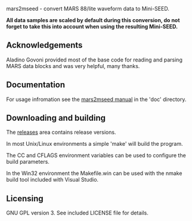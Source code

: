
mars2mseed - convert MARS 88/lite waveform data to Mini-SEED.

**All data samples are scaled by default during this conversion, do not forget
to take this into account when using the resulting Mini-SEED.**

## Acknowledgements

Aladino Govoni provided most of the base code for reading and parsing
MARS data blocks and was very helpful, many thanks.

## Documentation

For usage infromation see the [mars2mseed manual](doc/mars2mseed.md) in the
'doc' directory.

## Downloading and building

The [releases](https://github.com/iris-edu/mars2mseed/releases) area
contains release versions.

In most Unix/Linux environments a simple 'make' will build the program.

The CC and CFLAGS environment variables can be used to configure
the build parameters.

In the Win32 environment the Makefile.win can be used with the nmake
build tool included with Visual Studio.

## Licensing

GNU GPL version 3.  See included LICENSE file for details.
